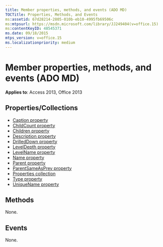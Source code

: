 ```yaml
---
title: Member properties, methods, and events (ADO MD)
TOCTitle: Properties, Methods, and Events
ms:assetid: 67d28214-2805-010b-eb10-4995fb69506c
ms:mtpsurl: https://msdn.microsoft.com/library/JJ249404(v=office.15)
ms:contentKeyID: 48545371
ms.date: 09/18/2015
mtps_version: v=office.15
ms.localizationpriority: medium
---
```


# Member properties, methods, and events (ADO MD)

**Applies to**: Access 2013, Office 2013

## Properties/Collections

- [Caption property](caption-property-ado-md.md)
- [ChildCount property](childcount-property-ado-md.md)
- [Children property](children-property-ado-md.md)
- [Description property](description-property-ado-md.md)
- [DrilledDown property](drilleddown-property-ado-md.md)
- [LevelDepth property](leveldepth-property-ado-md.md)
- [LevelName property](levelname-property-ado-md.md)
- [Name property](name-property-ado-md.md)
- [Parent property](parent-property-ado-md.md)
- [ParentSameAsPrev property](parentsameasprev-property-ado-md.md)
- [Properties collection](properties-collection-ado.md)
- [Type property](type-property-ado-md.md)
- [UniqueName property](uniquename-property-ado-md.md)


## Methods

None.

## Events

None.


